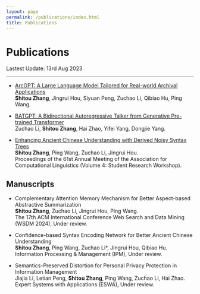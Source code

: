 ```yaml
---
layout: page
permalink: /publications/index.html
title: Publications
---
```


# Publications

Lastest Update: 13rd Aug 2023

---

- [ArcGPT: A Large Language Model Tailored for Real-world Archival Applications](https://arxiv.org/pdf/2307.14852.pdf)<br>**Shitou Zhang**, Jingrui Hou, Siyuan Peng, Zuchao Li, Qibiao Hu, Ping Wang.

- [BATGPT: A Bidirectional Autoregressive Talker from Generative Pre-trained Transformer](https://arxiv.org/pdf/2307.00360.pdf)<br>Zuchao Li, **Shitou Zhang**, Hai Zhao, Yifei Yang, Dongjie Yang.

- [Enhancing Ancient Chinese Understanding with Derived Noisy Syntax Trees](https://aclanthology.org/2023.acl-srw.15.pdf)<br>**Shitou Zhang**, Ping Wang, Zuchao Li, Jingrui Hou. <br>Proceedings of the 61st Annual Meeting of the Association for Computational Linguistics (Volume 4: Student Research Workshop).<br>

## Manuscripts

- Complementary Attention Memory Mechanism for Better Aspect-based Abstractive Summarization<br>**Shitou Zhang**, Zuchao Li, Jingrui Hou, Ping Wang.<br>The 17th ACM International Conference Web Search and Data Mining (WSDM 2024), Under review.<br>

- Confidence-based Syntax Encoding Network for Better Ancient Chinese Understanding<br>**Shitou Zhang**, Ping Wang, Zuchao Li*, Jingrui Hou, Qibiao Hu.<br>Information Processing & Management (IPM), Under review.<br>

- Semantics-Preserved Distortion for Personal Privacy Protection in Information Management<br>Jiajia Li, Letian Peng, **Shitou Zhang**, Ping Wang, Zuchao Li, Hai Zhao.<br>Expert Systems with Applications (ESWA), Under review. 


